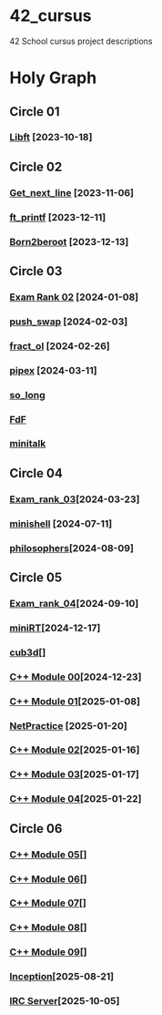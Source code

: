 # 42_cursus
42 School cursus project descriptions

# Holy Graph
## Circle 01

### [Libft](https://github.com/luismiguelcasadodiaz/libft) [2023-10-18]


## Circle 02
### [Get_next_line](https://github.com/luismiguelcasadodiaz/get_next_line) [2023-11-06]
### [ft_printf](https://github.com/luismiguelcasadodiaz/ft_printf) [2023-12-11]
### [Born2beroot](https://github.com/luismiguelcasadodiaz/Born2beRoot) [2023-12-13]

## Circle 03
### [Exam Rank 02](https://github.com/luismiguelcasadodiaz/Exam_Rank_02) [2024-01-08]
### [push_swap](https://github.com/luismiguelcasadodiaz/push_swap) [2024-02-03]
### [fract_ol](https://github.com/luismiguelcasadodiaz/fract-ol) [2024-02-26]
### [pipex](https://github.com/luismiguelcasadodiaz/pipex) [2024-03-11]
### [so_long]()
### [FdF]()
### [minitalk]()


## Circle 04
### [Exam_rank_03]()[2024-03-23]
### [minishell](https://github.com/luismiguelcasadodiaz/minishell) [2024-07-11]
### [philosophers](https://github.com/luismiguelcasadodiaz/philosophers)[2024-08-09]


## Circle 05
### [Exam_rank_04](https://github.com/luismiguelcasadodiaz/Exam_rank_04)[2024-09-10]
### [miniRT](https://github.com/luismiguelcasadodiaz/miniRT)[2024-12-17]

### [cub3d]()[]
### [C++ Module 00](https://github.com/luismiguelcasadodiaz/CPP_00/tree/main)[2024-12-23]
### [C++ Module 01](https://github.com/luismiguelcasadodiaz/CPP_01/tree/main)[2025-01-08]
### [NetPractice](https://github.com/luismiguelcasadodiaz/NetPractice) [2025-01-20]
### [C++ Module 02](https://github.com/luismiguelcasadodiaz/CPP_02/tree/main)[2025-01-16]
### [C++ Module 03](https://github.com/luismiguelcasadodiaz/CPP_03/tree/main)[2025-01-17]
### [C++ Module 04](https://github.com/luismiguelcasadodiaz/CPP_04/tree/main)[2025-01-22]

## Circle 06
### [C++ Module 05](https://github.com/luismiguelcasadodiaz/CPP_05/tree/main)[]
### [C++ Module 06](https://github.com/luismiguelcasadodiaz/CPP_06/tree/main)[]
### [C++ Module 07](https://github.com/luismiguelcasadodiaz/CPP_07/tree/main)[]
### [C++ Module 08](https://github.com/luismiguelcasadodiaz/CPP_08/tree/main)[]
### [C++ Module 09](https://github.com/luismiguelcasadodiaz/CPP_09/tree/main)[]
### [Inception](https://github.com/luismiguelcasadodiaz/inception/tree/main)[2025-08-21]
### [IRC Server](https://github.com/luismiguelcasadodiaz/webserver/tree/main)[2025-10-05]

